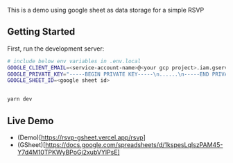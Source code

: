 This is a demo using google sheet as data storage for a simple RSVP 

## Getting Started

First, run the development server:

```bash
# include below env variables in .env.local
GOOGLE_CLIENT_EMAIL=<service-account-name>@<your gcp project>.iam.gserviceaccount.com
GOOGLE_PRIVATE_KEY="-----BEGIN PRIVATE KEY-----\n......\n-----END PRIVATE KEY-----\n"
GOOGLE_SHEET_ID=<google sheet id>


yarn dev
```

## Live Demo
- (Demo)[https://rsvp-gsheet.vercel.app/rsvp]
- (GSheet)[https://docs.google.com/spreadsheets/d/1kspesLqIszPAM45-Y7d4M10TPKWyBPoGj2xubVYlPsE]